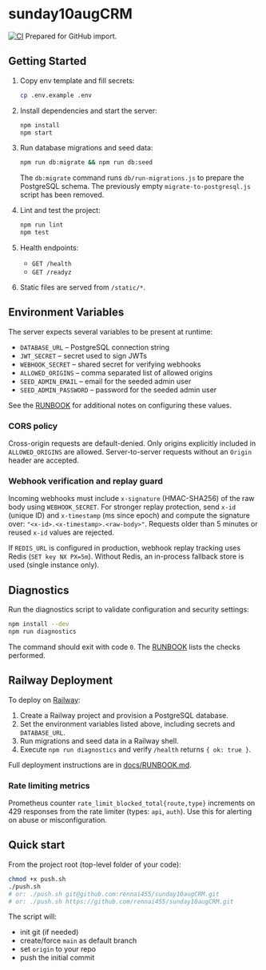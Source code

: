 # sunday10augCRM

[![CI](https://github.com/rennai455/sunday10augCRM/actions/workflows/ci.yml/badge.svg)](https://github.com/rennai455/sunday10augCRM/actions/workflows/ci.yml)
Prepared for GitHub import.

## Getting Started

1. Copy env template and fill secrets:

   ```bash
   cp .env.example .env
   ```

2. Install dependencies and start the server:

   ```bash
   npm install
   npm start
   ```

3. Run database migrations and seed data:

   ```bash
   npm run db:migrate && npm run db:seed
   ```

   The `db:migrate` command runs `db/run-migrations.js` to prepare the
   PostgreSQL schema. The previously empty `migrate-to-postgresql.js` script
   has been removed.

4. Lint and test the project:

   ```bash
   npm run lint
   npm test
   ```

5. Health endpoints:
   - `GET /health`
   - `GET /readyz`

6. Static files are served from `/static/*`.

## Environment Variables

The server expects several variables to be present at runtime:

- `DATABASE_URL` – PostgreSQL connection string
- `JWT_SECRET` – secret used to sign JWTs
- `WEBHOOK_SECRET` – shared secret for verifying webhooks
- `ALLOWED_ORIGINS` – comma separated list of allowed origins
- `SEED_ADMIN_EMAIL` – email for the seeded admin user
- `SEED_ADMIN_PASSWORD` – password for the seeded admin user

See the [RUNBOOK](RUNBOOK.md#environment-variables) for additional notes on configuring these values.

### CORS policy
Cross-origin requests are default-denied. Only origins explicitly included in `ALLOWED_ORIGINS` are allowed. Server-to-server requests without an `Origin` header are accepted.

### Webhook verification and replay guard
Incoming webhooks must include `x-signature` (HMAC-SHA256) of the raw body using `WEBHOOK_SECRET`.
For stronger replay protection, send `x-id` (unique ID) and `x-timestamp` (ms since epoch) and compute the signature over: `"<x-id>.<x-timestamp>.<raw-body>"`.
Requests older than 5 minutes or reused `x-id` values are rejected.

If `REDIS_URL` is configured in production, webhook replay tracking uses Redis (`SET key NX PX=5m`). Without Redis, an in-process fallback store is used (single instance only).

## Diagnostics

Run the diagnostics script to validate configuration and security settings:

```bash
npm install --dev
npm run diagnostics
```

The command should exit with code `0`. The [RUNBOOK](RUNBOOK.md#acceptance-checklist) lists the checks performed.

## Railway Deployment

To deploy on [Railway](https://railway.app):

1. Create a Railway project and provision a PostgreSQL database.
2. Set the environment variables listed above, including secrets and `DATABASE_URL`.
3. Run migrations and seed data in a Railway shell.
4. Execute `npm run diagnostics` and verify `/health` returns `{ ok: true }`.

Full deployment instructions are in [docs/RUNBOOK.md](docs/RUNBOOK.md).

### Rate limiting metrics
Prometheus counter `rate_limit_blocked_total{route,type}` increments on 429 responses from the rate limiter (types: `api`, `auth`). Use this for alerting on abuse or misconfiguration.

## Quick start

From the project root (top-level folder of your code):

```bash
chmod +x push.sh
./push.sh
# or: ./push.sh git@github.com:rennai455/sunday10augCRM.git
# or: ./push.sh https://github.com/rennai455/sunday10augCRM.git
```

The script will:

- init git (if needed)
- create/force `main` as default branch
- set `origin` to your repo
- push the initial commit
